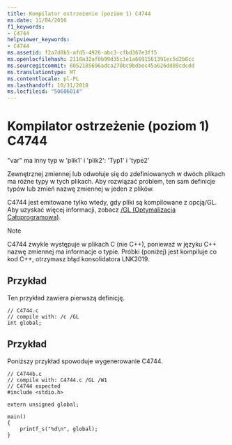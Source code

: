 ```yaml
---
title: Kompilator ostrzeżenie (poziom 1) C4744
ms.date: 11/04/2016
f1_keywords:
- C4744
helpviewer_keywords:
- C4744
ms.assetid: f2a7d0b5-afd5-4926-abc3-cfbd367e3ff5
ms.openlocfilehash: 2118a32af8b99d35c1e1a6691561391ec5d2b8cc
ms.sourcegitcommit: 6052185696adca270bc9bdbec45a626dd89cdcdd
ms.translationtype: MT
ms.contentlocale: pl-PL
ms.lasthandoff: 10/31/2018
ms.locfileid: "50606014"
---
```

# <a name="compiler-warning-level-1-c4744"></a>Kompilator ostrzeżenie (poziom 1) C4744

"var" ma inny typ w 'plik1' i 'plik2': 'Typ1' i 'type2'

Zewnętrznej zmiennej lub odwołuje się do zdefiniowanych w dwóch plikach ma różne typy w tych plikach.  Aby rozwiązać problem, ten sam definicje typów lub zmień nazwę zmiennej w jeden z plików.

C4744 jest emitowane tylko wtedy, gdy pliki są kompilowane z opcją/GL.  Aby uzyskać więcej informacji, zobacz [/GL (Optymalizacja Całoprogramowa)](../../build/reference/gl-whole-program-optimization.md).

> [!NOTE]
>  C4744 zwykle występuje w plikach C (nie C++), ponieważ w języku C++ nazwę zmiennej ma informacje o typie.  Próbki (poniżej) jest kompiluje co kod C++, otrzymasz błąd konsolidatora LNK2019.

## <a name="example"></a>Przykład

Ten przykład zawiera pierwszą definicję.

```
// C4744.c
// compile with: /c /GL
int global;
```

## <a name="example"></a>Przykład

Poniższy przykład spowoduje wygenerowanie C4744.

```
// C4744b.c
// compile with: C4744.c /GL /W1
// C4744 expected
#include <stdio.h>

extern unsigned global;

main()
{
    printf_s("%d\n", global);
}
```